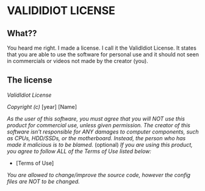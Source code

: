 # VALIDIDIOT LICENSE

## What??
You heard me right. I made a license. I call it the ValidIdiot License.
It states that you are able to use the software for personal use and it should not seen in commercials or videos not made by the creator (you).

## The license

*ValidIdiot License*

*Copyright (c)* [year] [Name]

*As the user of this software, you must agree that you will NOT use this product for commercial use, unless given permission.*
*The creator of this software isn't responsible for ANY damages to computer components, such as CPUs, HDD/SSDs, or the motherboard.*
*Instead, the person who has made it malicious is to be blamed.* (optional) *If you are using this product, you agree to follow ALL of the Terms of Use listed below:*
 
 - [Terms of Use]
 
 *You are allowed to change/improve the source code, however the config files are NOT to be changed.*
 
